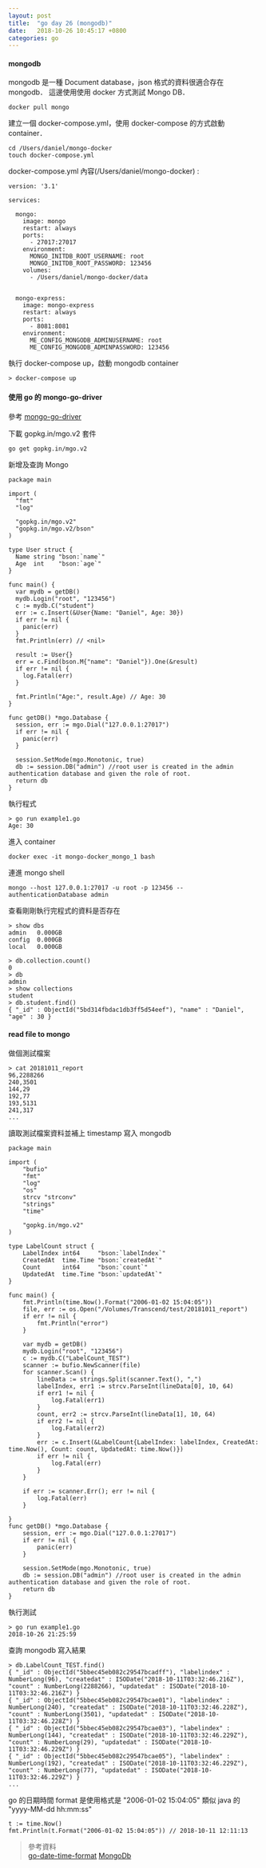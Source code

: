 ```yaml
---
layout: post
title:  "go day 26 (mongodb)"
date:   2018-10-26 10:45:17 +0800
categories: go
---
```


#### mongodb
mongodb 是一種 Document database，json 格式的資料很適合存在 mongodb．
這邊使用使用 docker 方式測試 Mongo DB．  

```
docker pull mongo
```

建立一個 docker-compose.yml，使用 docker-compose 的方式啟動 container．  

```
cd /Users/daniel/mongo-docker
touch docker-compose.yml
```

docker-compose.yml 內容(/Users/daniel/mongo-docker) :  

```
version: '3.1'

services:

  mongo:
    image: mongo
    restart: always
    ports:
      - 27017:27017
    environment:
      MONGO_INITDB_ROOT_USERNAME: root
      MONGO_INITDB_ROOT_PASSWORD: 123456
    volumes:
      - /Users/daniel/mongo-docker/data


  mongo-express:
    image: mongo-express
    restart: always
    ports:
      - 8081:8081
    environment:
      ME_CONFIG_MONGODB_ADMINUSERNAME: root
      ME_CONFIG_MONGODB_ADMINPASSWORD: 123456
```

執行 docker-compose up，啟動 mongodb container   

```
> docker-compose up
```

#### 使用 go 的 mongo-go-driver

參考 [mongo-go-driver](https://labix.org/mgo)

下載 gopkg.in/mgo.v2 套件
```
go get gopkg.in/mgo.v2
```

新增及查詢 Mongo  

```
package main

import (
  "fmt"
  "log"

  "gopkg.in/mgo.v2"
  "gopkg.in/mgo.v2/bson"
)

type User struct {
  Name string "bson:`name`"
  Age  int    "bson:`age`"
}

func main() {
  var mydb = getDB()
  mydb.Login("root", "123456")
  c := mydb.C("student")
  err := c.Insert(&User{Name: "Daniel", Age: 30})
  if err != nil {
    panic(err)
  }
  fmt.Println(err) // <nil>

  result := User{}
  err = c.Find(bson.M{"name": "Daniel"}).One(&result)
  if err != nil {
    log.Fatal(err)
  }

  fmt.Println("Age:", result.Age) // Age: 30
}

func getDB() *mgo.Database {
  session, err := mgo.Dial("127.0.0.1:27017")
  if err != nil {
    panic(err)
  }

  session.SetMode(mgo.Monotonic, true)
  db := session.DB("admin") //root user is created in the admin authentication database and given the role of root.
  return db
}

```
執行程式  

```
> go run example1.go
Age: 30
```

進入 container  

```
docker exec -it mongo-docker_mongo_1 bash
```

連進 mongo shell  


```
mongo --host 127.0.0.1:27017 -u root -p 123456 --authenticationDatabase admin
```

查看剛剛執行完程式的資料是否存在  

```
> show dbs
admin   0.000GB
config  0.000GB
local   0.000GB

> db.collection.count()
0
> db
admin
> show collections
student
> db.student.find()
{ "_id" : ObjectId("5bd314fbdac1db3ff5d54eef"), "name" : "Daniel", "age" : 30 }

```


#### read file to mongo

做個測試檔案  

```
> cat 20181011_report
96,2288266
240,3501
144,29
192,77
193,5131
241,317
...
```

讀取測試檔案資料並補上 timestamp 寫入 mongodb  

```
package main

import (
	"bufio"
	"fmt"
	"log"
	"os"
	strcv "strconv"
	"strings"
	"time"

	"gopkg.in/mgo.v2"
)

type LabelCount struct {
	LabelIndex int64     "bson:`labelIndex`"
	CreatedAt  time.Time "bson:`createdAt`"
	Count      int64     "bson:`count`"
	UpdatedAt  time.Time "bson:`updatedAt`"
}

func main() {
	fmt.Println(time.Now().Format("2006-01-02 15:04:05"))
	file, err := os.Open("/Volumes/Transcend/test/20181011_report")
	if err != nil {
		fmt.Println("error")
	}

	var mydb = getDB()
	mydb.Login("root", "123456")
	c := mydb.C("LabelCount_TEST")
	scanner := bufio.NewScanner(file)
	for scanner.Scan() {
		lineData := strings.Split(scanner.Text(), ",")
		labelIndex, err1 := strcv.ParseInt(lineData[0], 10, 64)
		if err1 != nil {
			log.Fatal(err1)
		}
		count, err2 := strcv.ParseInt(lineData[1], 10, 64)
		if err2 != nil {
			log.Fatal(err2)
		}
		err := c.Insert(&LabelCount{LabelIndex: labelIndex, CreatedAt: time.Now(), Count: count, UpdatedAt: time.Now()})
		if err != nil {
			log.Fatal(err)
		}
	}

	if err := scanner.Err(); err != nil {
		log.Fatal(err)
	}

}
func getDB() *mgo.Database {
	session, err := mgo.Dial("127.0.0.1:27017")
	if err != nil {
		panic(err)
	}

	session.SetMode(mgo.Monotonic, true)
	db := session.DB("admin") //root user is created in the admin authentication database and given the role of root.
	return db
}

```
執行測試  
```
> go run example1.go
2018-10-26 21:25:59
```

查詢 mongodb 寫入結果  

```
> db.LabelCount_TEST.find()
{ "_id" : ObjectId("5bbec45eb082c29547bcadff"), "labelindex" : NumberLong(96), "createdat" : ISODate("2018-10-11T03:32:46.216Z"), "count" : NumberLong(2288266), "updatedat" : ISODate("2018-10-11T03:32:46.216Z") }
{ "_id" : ObjectId("5bbec45eb082c29547bcae01"), "labelindex" : NumberLong(240), "createdat" : ISODate("2018-10-11T03:32:46.228Z"), "count" : NumberLong(3501), "updatedat" : ISODate("2018-10-11T03:32:46.228Z") }
{ "_id" : ObjectId("5bbec45eb082c29547bcae03"), "labelindex" : NumberLong(144), "createdat" : ISODate("2018-10-11T03:32:46.229Z"), "count" : NumberLong(29), "updatedat" : ISODate("2018-10-11T03:32:46.229Z") }
{ "_id" : ObjectId("5bbec45eb082c29547bcae05"), "labelindex" : NumberLong(192), "createdat" : ISODate("2018-10-11T03:32:46.229Z"), "count" : NumberLong(77), "updatedat" : ISODate("2018-10-11T03:32:46.229Z") }
...
```

go 的日期時間 format 是使用格式是 "2006-01-02 15:04:05" 類似 java 的 "yyyy-MM-dd hh:mm:ss"  

```
t := time.Now()
fmt.Println(t.Format("2006-01-02 15:04:05")) // 2018-10-11 12:11:13
```

> 參考資料  
> [go-date-time-format](https://flaviocopes.com/go-date-time-format/)
> [MongoDb](https://hackernoon.com/make-yourself-a-go-web-server-with-mongodb-go-on-go-on-go-on-48f394f24e)


